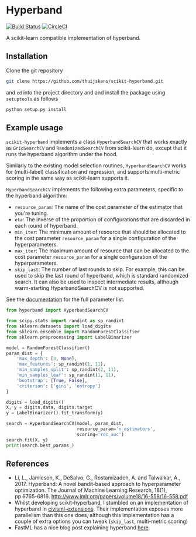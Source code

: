 # Hyperband

[![Build Status](https://travis-ci.org/thuijskens/scikit-hyperband.svg?branch=master)](https://travis-ci.org/thuijskens/scikit-hyperband)
[![CircleCI](https://circleci.com/gh/thuijskens/scikit-hyperband/tree/master.svg?style=svg)](https://circleci.com/gh/thuijskens/scikit-hyperband/tree/master)

A scikit-learn compatible implementation of hyperband.

## Installation

Clone the git repository 

```bash
git clone https://github.com/thuijskens/scikit-hyperband.git
```

and `cd` into the project directory and and install the package using `setuptools` as follows

```bash
python setup.py install
```

## Example usage

`scikit-hyperband` implements a class `HyperbandSearchCV` that works exactly as `GridSearchCV` and `RandomizedSearchCV` from scikit-learn do, except that it runs the hyperband algorithm under the hood. 

Similarly to the existing model selection routines, `HyperbandSearchCV` works for (multi-label) classification and regression, and supports multi-metric scoring in the same way as scikit-learn supports it. 

`HyperbandSearchCV` implements the following extra parameters, specific to the hyperband algorithm:

- `resource_param`: The name of the cost parameter of the estimator that you're tuning.
- `eta`: The inverse of the proportion of configurations that are discarded in each round of hyperband.
- `min_iter`: The minimum amount of resource that should be allocated to the cost parameter ``resource_param`` for a single configuration of the hyperparameters.
- `max_iter`: The maximum amount of resource that can be allocated to the cost parameter ``resource_param`` for a single configuration of the hyperparameters.
- `skip_last`: The number of last rounds to skip. For example, this can be used to skip the last round of hyperband, which is standard randomized search. It can also be used to inspect intermediate results, although warm-starting HyperbandSearchCV is not supported.

See the [documentation](https://thuijskens.github.io/scikit-hyperband/docs/) for the full parameter list.

```python
from hyperband import HyperbandSearchCV

from scipy.stats import randint as sp_randint
from sklearn.datasets import load_digits
from sklearn.ensemble import RandomForestClassifier
from sklearn.preprocessing import LabelBinarizer

model = RandomForestClassifier()
param_dist = {
    'max_depth': [3, None],
    'max_features': sp_randint(1, 11),
    'min_samples_split': sp_randint(2, 11),
    'min_samples_leaf': sp_randint(1, 11),
    'bootstrap': [True, False],
    'criterion': ['gini', 'entropy']
}

digits = load_digits()
X, y = digits.data, digits.target
y = LabelBinarizer().fit_transform(y)

search = HyperbandSearchCV(model, param_dist, 
                           resource_param='n_estimators',
                           scoring='roc_auc')
search.fit(X, y)
print(search.best_params_)
```

## References

* Li, L., Jamieson, K., DeSalvo, G., Rostamizadeh, A. and Talwalkar, A., 2017. Hyperband: A novel bandit-based approach to hyperparameter optimization. The Journal of Machine Learning Research, 18(1), pp.6765-6816. http://www.jmlr.org/papers/volume18/16-558/16-558.pdf
* Whilst developing scikit-hyperband, I stumbled on an implementation of hyperband in [civisml-extensions](https://github.com/civisanalytics/civisml-extensions). Their implementation exposes more parallelism than this one does, although this implementation has a couple of extra options you can tweak (`skip_last`, multi-metric scoring)
* FastML has a nice blog post explaining hyperband [here](http://fastml.com/tuning-hyperparams-fast-with-hyperband/). 

